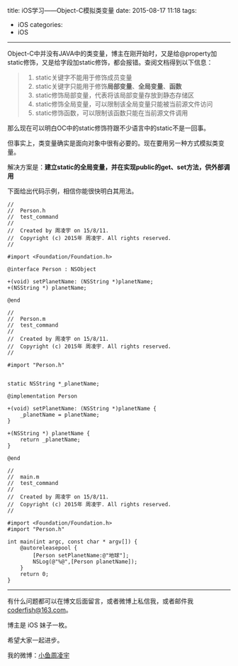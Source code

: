 title: iOS学习——Object-C模拟类变量
date: 2015-08-17 11:18
tags:
  - iOS
categories:
  - iOS
---


Object-C中并没有JAVA中的类变量，博主在刚开始时，又是给@property加static修饰，又是给字段加static修饰，都会报错。查阅文档得到以下信息：
>  1.  static关键字不能用于修饰成员变量
>  2.  static关键字只能用于修饰**局部变量**、**全局变量**、**函数**
>  3.  static修饰局部变量，代表将该局部变量存放到静态存储区
>  4.  static修饰全局变量，可以限制该全局变量只能被当前源文件访问
>  5.  static修饰函数，可以限制该函数只能在当前源文件调用

那么现在可以明白OC中的static修饰符跟不少语言中的static不是一回事。

但事实上，类变量确实是面向对象中很有必要的。现在要用另一种方式模拟类变量。

解决方案是：**建立static的全局变量，并在实现public的get、set方法，供外部调用**

下面给出代码示例，相信你能很快明白其用法。

```objc
//
//  Person.h
//  test_command
//
//  Created by 周凌宇 on 15/8/11.
//  Copyright (c) 2015年 周凌宇. All rights reserved.
//

#import <Foundation/Foundation.h>

@interface Person : NSObject

+(void) setPlanetName: (NSString *)planetName;
+(NSString *) planetName;

@end
```

<!--more-->

```objc
//
//  Person.m
//  test_command
//
//  Created by 周凌宇 on 15/8/11.
//  Copyright (c) 2015年 周凌宇. All rights reserved.
//

#import "Person.h"


static NSString *_planetName;

@implementation Person

+(void) setPlanetName: (NSString *)planetName {
    _planetName = planetName;
}

+(NSString *) planetName {
    return _planetName;
}

@end
```

```objc
//
//  main.m
//  test_command
//
//  Created by 周凌宇 on 15/8/11.
//  Copyright (c) 2015年 周凌宇. All rights reserved.
//

#import <Foundation/Foundation.h>
#import "Person.h"

int main(int argc, const char * argv[]) {
    @autoreleasepool {
        [Person setPlanetName:@"地球"];
        NSLog(@"%@",[Person planetName]);
    }
    return 0;
}
```



----

有什么问题都可以在博文后面留言，或者微博上私信我，或者邮件我 <coderfish@163.com>。

博主是 iOS 妹子一枚。

希望大家一起进步。

我的微博：[小鱼周凌宇](http://weibo.com/coderfish/)

